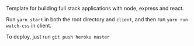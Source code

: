 Template for building full stack applications with node, express and react.

Run
`yarn start` in both the root directory and `client`, and then run `yarn run watch-css` in client.

To deploy, just run
`git push heroku master`
